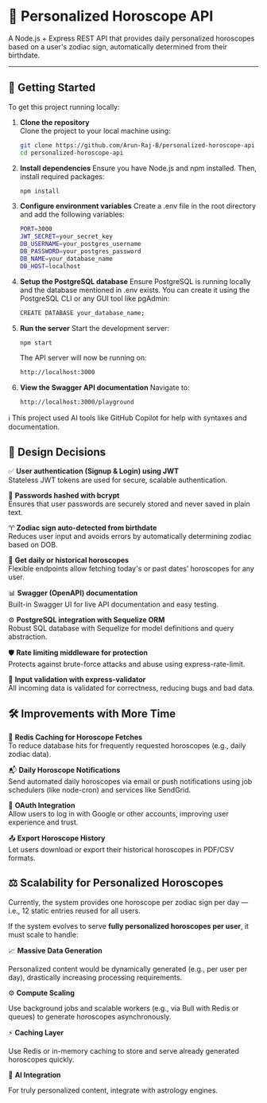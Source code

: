 # 🔮 Personalized Horoscope API

A Node.js + Express REST API that provides daily personalized horoscopes based on a user's zodiac sign, automatically determined from their birthdate.

---

## 🚀 Getting Started

To get this project running locally:

1. **Clone the repository**  
    Clone the project to your local machine using:

    ```bash
    git clone https://github.com/Arun-Raj-B/personalized-horoscope-api
    cd personalized-horoscope-api
    ```

2. **Install dependencies**
    Ensure you have Node.js and npm installed. Then, install required packages:

    ```bash
    npm install
    ```

3. **Configure environment variables**
    Create a .env file in the root directory and add the following variables:

    ```bash
    PORT=3000
    JWT_SECRET=your_secret_key
    DB_USERNAME=your_postgres_username
    DB_PASSWORD=your_postgres_password
    DB_NAME=your_database_name
    DB_HOST=localhost
    ```

4. **Setup the PostgreSQL database**
    Ensure PostgreSQL is running locally and the database mentioned in .env exists. You can create it using the  PostgreSQL CLI or any GUI tool like pgAdmin:

    ```bash
    CREATE DATABASE your_database_name;
    ```

5. **Run the server**
    Start the development server:

    ```bash
    npm start
    ```

    The API server will now be running on:
    ```bash
    http://localhost:3000
    ```

6. **View the Swagger API documentation**
    Navigate to:
    
    ```bash
    http://localhost:3000/playground
    ```

ℹ️ This project used AI tools like GitHub Copilot for help with syntaxes and documentation.

## 🧠 Design Decisions

✅ **User authentication (Signup & Login) using JWT**  
Stateless JWT tokens are used for secure, scalable authentication.

🔐 **Passwords hashed with bcrypt**  
Ensures that user passwords are securely stored and never saved in plain text.

♈ **Zodiac sign auto-detected from birthdate**  
Reduces user input and avoids errors by automatically determining zodiac based on DOB.

📆 **Get daily or historical horoscopes**  
Flexible endpoints allow fetching today's or past dates’ horoscopes for any user.

📊 **Swagger (OpenAPI) documentation**  
Built-in Swagger UI for live API documentation and easy testing.

⚙️ **PostgreSQL integration with Sequelize ORM**  
Robust SQL database with Sequelize for model definitions and query abstraction.

🛡️ **Rate limiting middleware for protection**  
Protects against brute-force attacks and abuse using express-rate-limit.

🧪 **Input validation with express-validator**  
All incoming data is validated for correctness, reducing bugs and bad data.

## 🛠️ Improvements with More Time

🔁 **Redis Caching for Horoscope Fetches**  
To reduce database hits for frequently requested horoscopes (e.g., daily zodiac data).

📬 **Daily Horoscope Notifications**  
Send automated daily horoscopes via email or push notifications using job schedulers (like node-cron) and services like SendGrid.

📱 **OAuth Integration**  
Allow users to log in with Google or other accounts, improving user experience and trust.

📤 **Export Horoscope History**  
Let users download or export their historical horoscopes in PDF/CSV formats.

## ⚖️ Scalability for Personalized Horoscopes

Currently, the system provides one horoscope per zodiac sign per day — i.e., 12 static entries reused for all users.

If the system evolves to serve **fully personalized horoscopes per user**, it must scale to handle:

📈 **Massive Data Generation**

Personalized content would be dynamically generated (e.g., per user per day), drastically increasing processing requirements.

⚙️ **Compute Scaling**

Use background jobs and scalable workers (e.g., via Bull with Redis or queues) to generate horoscopes asynchronously.

⚡ **Caching Layer**

Use Redis or in-memory caching to store and serve already generated horoscopes quickly.

🧠 **AI Integration**

For truly personalized content, integrate with astrology engines.




